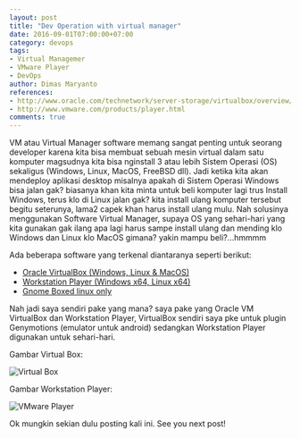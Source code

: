 ```yaml
---
layout: post
title: "Dev Operation with virtual manager"
date: 2016-09-01T07:00:00+07:00
category: devops
tags: 
- Virtual Managemer
- VMware Player
- DevOps
author: Dimas Maryanto
references:
- http://www.oracle.com/technetwork/server-storage/virtualbox/overview/index.html
- http://www.vmware.com/products/player.html
comments: true
---
```


VM atau Virtual Manager software memang sangat penting untuk seorang developer karena kita bisa membuat sebuah mesin virtual dalam satu komputer magsudnya kita bisa nginstall 3 atau lebih Sistem Operasi (OS) sekaligus (Windows, Linux, MacOS, FreeBSD dll). Jadi ketika kita akan mendeploy aplikasi desktop misalnya apakah di Sistem Operasi Windows bisa jalan gak? biasanya khan kita minta untuk beli komputer lagi trus Install Windows, terus klo di Linux jalan gak? kita install ulang komputer tersebut begitu seterunya, lama2 capek khan harus install ulang mulu. Nah solusinya menggunakan Software Virtual Manager, supaya OS yang sehari-hari yang kita gunakan gak ilang apa lagi harus sampe install ulang dan mending klo Windows dan Linux klo MacOS gimana? yakin mampu beli?...hmmmm

Ada beberapa software yang terkenal diantaranya seperti berikut:

<!--more-->

* [Oracle VirtualBox (Windows, Linux & MacOS)](http://www.oracle.com/technetwork/server-storage/virtualbox/downloads/index.html)
* [Workstation Player (Windows x64, Linux x64)](https://my.vmware.com/en/web/vmware/free#desktop_end_user_computing/vmware_workstation_player/12_0)
* [Gnome Boxed linux only](https://en.wikipedia.org/wiki/GNOME_Boxes)

Nah jadi saya sendiri pake yang mana? saya pake yang Oracle VM VirtualBox dan Workstation Player, VirtualBox sendiri saya pke untuk plugin Genymotions (emulator untuk android) sedangkan Workstation Player digunakan untuk sehari-hari.

Gambar Virtual Box:

![Virtual Box]({{site.baseurl}}/assets/img/posts/devops-vm/virtual-box.png)

Gambar Workstation Player:

![VMware Player]({{site.baseurl}}/assets/img/posts/devops-vm/vmware-player.png)

Ok mungkin sekian dulu posting kali ini. See you next post!